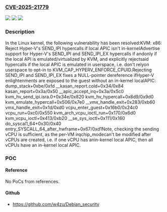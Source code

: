 ### [CVE-2025-21779](https://cve.mitre.org/cgi-bin/cvename.cgi?name=CVE-2025-21779)
![](https://img.shields.io/static/v1?label=Product&message=Linux&color=blue)
![](https://img.shields.io/static/v1?label=Version&message=214ff83d4473a7757fa18a64dc7efe3b0e158486%3C%2045fa526b0f5a34492ed0536c3cdf88b78380e4de%20&color=brighgreen)
![](https://img.shields.io/static/v1?label=Vulnerability&message=n%2Fa&color=brighgreen)

### Description

In the Linux kernel, the following vulnerability has been resolved:KVM: x86: Reject Hyper-V's SEND_IPI hypercalls if local APIC isn't in-kernelAdvertise support for Hyper-V's SEND_IPI and SEND_IPI_EX hypercalls if andonly if the local API is emulated/virtualized by KVM, and explicitly rejectsaid hypercalls if the local APIC is emulated in userspace, i.e. don't relyon userspace to opt-in to KVM_CAP_HYPERV_ENFORCE_CPUID.Rejecting SEND_IPI and SEND_IPI_EX fixes a NULL-pointer dereference ifHyper-V enlightenments are exposed to the guest without an in-kernel localAPIC:  dump_stack+0xbe/0xfd  __kasan_report.cold+0x34/0x84  kasan_report+0x3a/0x50  __apic_accept_irq+0x3a/0x5c0  kvm_hv_send_ipi.isra.0+0x34e/0x820  kvm_hv_hypercall+0x8d9/0x9d0  kvm_emulate_hypercall+0x506/0x7e0  __vmx_handle_exit+0x283/0xb60  vmx_handle_exit+0x1d/0xd0  vcpu_enter_guest+0x16b0/0x24c0  vcpu_run+0xc0/0x550  kvm_arch_vcpu_ioctl_run+0x170/0x6d0  kvm_vcpu_ioctl+0x413/0xb20  __se_sys_ioctl+0x111/0x160  do_syscal1_64+0x30/0x40  entry_SYSCALL_64_after_hwframe+0x67/0xd1Note, checking the sending vCPU is sufficient, as the per-VM irqchip_modecan't be modified after vCPUs are created, i.e. if one vCPU has anin-kernel local APIC, then all vCPUs have an in-kernel local APIC.

### POC

#### Reference
No PoCs from references.

#### Github
- https://github.com/w4zu/Debian_security

